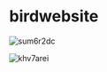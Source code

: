 # birdwebsite

![sum6r2dc](https://github.com/AnkitSin24/birdwebsite/assets/89828727/0136fcd2-22d5-40d9-9f8f-0e68cf77e9c5)


![khv7arei](https://github.com/AnkitSin24/birdwebsite/assets/89828727/a397909a-45ac-4e78-9dfa-950ee6e3c4db)
